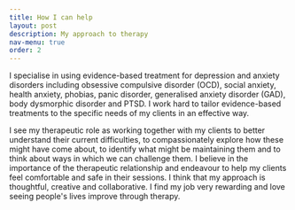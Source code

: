 ```yaml
---
title: How I can help
layout: post
description: My approach to therapy
nav-menu: true
order: 2
---
```


I specialise in using evidence-based treatment for depression and anxiety disorders including obsessive compulsive disorder (OCD), social anxiety, health anxiety, phobias, panic disorder, generalised anxiety disorder (GAD), body dysmorphic disorder and PTSD. I work hard to tailor evidence-based treatments to the specific needs of my clients in an effective way.

I see my therapeutic role as working together with my clients to better understand their current difficulties, to compassionately explore how these might have come about, to identify what might be maintaining them and to think about ways in which we can challenge them. I believe in the importance of the therapeutic relationship and endeavour to help my clients feel comfortable and safe in their sessions. I think that my approach is thoughtful, creative and collaborative. I find my job very rewarding and love seeing people's lives improve through therapy.
